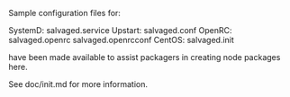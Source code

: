 Sample configuration files for:

SystemD: salvaged.service
Upstart: salvaged.conf
OpenRC:  salvaged.openrc
         salvaged.openrcconf
CentOS:  salvaged.init

have been made available to assist packagers in creating node packages here.

See doc/init.md for more information.
